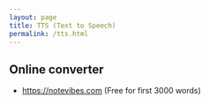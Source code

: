 ```yaml
---
layout: page
title: TTS (Text to Speech)
permalink: /tts.html
---
```


## Online converter

- https://notevibes.com (Free for first 3000 words)
